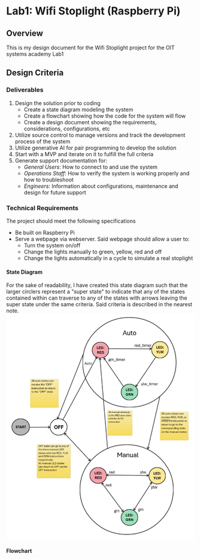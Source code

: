 # Lab1: Wifi Stoplight (Raspberry Pi)

## Overview ##
This is my design document for the Wifi Stoplight project for the OIT systems academy Lab1

## Design Criteria ##

### Deliverables ###
1. Design the solution prior to coding
   - Create a state diagram modeling the system
   - Create a flowchart showing how the code for the system will flow
   - Create a design document showing the requirements, considerations, configurations, etc
2. Utilize source control to manage versions and track the development process of the system
3. Utilize generative AI for pair programming to develop the solution
4. Start with a MVP and iterate on it to fulfill the full criteria
5. Generate support documentation for:
   - *General Users*: How to connect to and use the system
   - *Operations Staff*: How to verify the system is working properly and how to troubleshoot
   - *Engineers*: Information about configurations, maintenance and design for future support

### Technical Requirements ###
The project should meet the following specifications
- Be built on Raspberry Pi
- Serve a webpage via webserver.  Said webpage should allow a user to:
   - Turn the system on/off
   - Change the lights manually to green, yellow, red and off
   - Change the lights automatically in a cycle to simulate a real stoplight

#### State Diagram ####
For the sake of readability, I have created this state diagram such that the larger circlers represent a "super state" to indicate that any of the states contained within can traverse to any of the states with arrows leaving the super state under the same criteria.  Said criteria is described in the nearest note.
![State Diagram for Wifi Stoplight](../img/pi5_stoplight_statediagram.PNG)

#### Flowchart #####